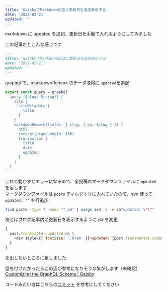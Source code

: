 ```yaml
---
title: 'GatsbyでMarkdown記法に更新日を追加表示する'
date: '2022-02-21'
updated: ''
---
```


markdown に updated を追記、更新日を手動で入れるようにしてみました

この記事だとこんな感じです

```md
---
title: 'GatsbyでMarkdown記法に更新日を追加表示する'
date: '2022-02-21'
updated: ''
---
```

graphql で、markdownRemark のデータ取得に `updated`を追記

```js
export const query = graphql`
  query ($slug: String!) {
    site {
      siteMetadata {
        title
      }
    }
    markdownRemark(fields: { slug: { eq: $slug } }) {
      html
      excerpt(pruneLength: 160)
      frontmatter {
        title
        date
        updated
      }
    }
  }
`
```

これで動かすとエラーになるので、全投稿のマークダウンファイルに `updated` を足します  
マークダウンファイルは `posts` ディレクトリに入れていたので、sed 使って `updated: ""` を行追加

```bash
find posts -type f -name "*.md" | xargs sed -i -e 3a"updated: \"\""
```

あとはブログ記事内に更新日を表示するように jsx を変更

```js
{
  post.frontmatter.updated && (
    <div style={{ fontSize: '.8rem' }}>updated: {post.frontmatter.updated}</div>
  )
}
```

を出したいところに足しました

型を付けたかったらこの辺が参考になりそうな気がします（未確認）  
[Customizing the GraphQL Schema | Gatsby](https://www.gatsbyjs.com/docs/reference/graphql-data-layer/schema-customization/#creating-type-definitions)

コードみたい方はこちらの[コミット](https://github.com/shoji-k/freks-blog/commit/62064fe46c3c53abb3ada9f151479ad6f40a7bf9) を参考にしてください

